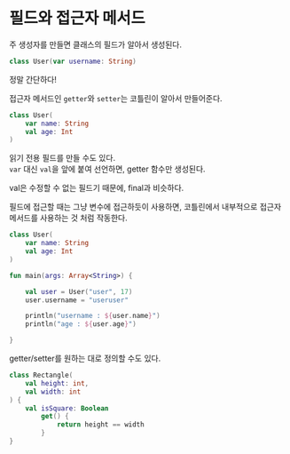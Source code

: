 # 필드와 접근자 메서드

주 생성자를 만들면 클래스의 필드가 알아서 생성된다.

```kotlin
class User(var username: String)
```

정말 간단하다!

접근자 메서드인 `getter`와 `setter`는 코틀린이 알아서 만들어준다.

```kotlin
class User(
    var name: String
    val age: Int
)
```

읽기 전용 필드를 만들 수도 있다. <br>
`var` 대신 `val`을 앞에 붙여 선언하면, getter 함수만 생성된다.

val은 수정할 수 없는 필드기 때문에, final과 비슷하다.

필드에 접근할 때는 그냥 변수에 접근하듯이 사용하면, 코틀린에서 내부적으로 접근자 메서드를 사용하는 것 처럼 작동한다.

```kotlin
class User(
    var name: String
    val age: Int
)

fun main(args: Array<String>) {

    val user = User("user", 17)
    user.username = "useruser"

    println("username : ${user.name}")
    println("age : ${user.age}")

}
```

getter/setter를 원하는 대로 정의할 수도 있다.

```kotlin
class Rectangle(
    val height: int, 
    val width: int
) {
    val isSquare: Boolean
        get() {
            return height == width
        }
}
```
